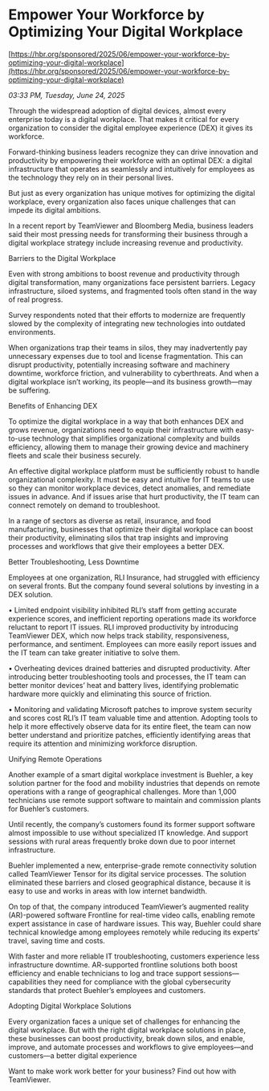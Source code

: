 # Empower Your Workforce by Optimizing Your Digital Workplace

[https://hbr.org/sponsored/2025/06/empower-your-workforce-by-optimizing-your-digital-workplace](https://hbr.org/sponsored/2025/06/empower-your-workforce-by-optimizing-your-digital-workplace)

*03:33 PM, Tuesday, June 24, 2025*

Through the widespread adoption of digital devices, almost every enterprise today is a digital workplace. That makes it critical for every organization to consider the digital employee experience (DEX) it gives its workforce.

Forward-thinking business leaders recognize they can drive innovation and productivity by empowering their workforce with an optimal DEX: a digital infrastructure that operates as seamlessly and intuitively for employees as the technology they rely on in their personal lives.

But just as every organization has unique motives for optimizing the digital workplace, every organization also faces unique challenges that can impede its digital ambitions.

In a recent report by TeamViewer and Bloomberg Media, business leaders said their most pressing needs for transforming their business through a digital workplace strategy include increasing revenue and productivity.

Barriers to the Digital Workplace

Even with strong ambitions to boost revenue and productivity through digital transformation, many organizations face persistent barriers. Legacy infrastructure, siloed systems, and fragmented tools often stand in the way of real progress.

Survey respondents noted that their efforts to modernize are frequently slowed by the complexity of integrating new technologies into outdated environments.

When organizations trap their teams in silos, they may inadvertently pay unnecessary expenses due to tool and license fragmentation. This can disrupt productivity, potentially increasing software and machinery downtime, workforce friction, and vulnerability to cyberthreats. And when a digital workplace isn’t working, its people—and its business growth—may be suffering.

Benefits of Enhancing DEX

To optimize the digital workplace in a way that both enhances DEX and grows revenue, organizations need to equip their infrastructure with easy-to-use technology that simplifies organizational complexity and builds efficiency, allowing them to manage their growing device and machinery fleets and scale their business securely.

An effective digital workplace platform must be sufficiently robust to handle organizational complexity. It must be easy and intuitive for IT teams to use so they can monitor workplace devices, detect anomalies, and remediate issues in advance. And if issues arise that hurt productivity, the IT team can connect remotely on demand to troubleshoot.

In a range of sectors as diverse as retail, insurance, and food manufacturing, businesses that optimize their digital workplace can boost their productivity, eliminating silos that trap insights and improving processes and workflows that give their employees a better DEX.

Better Troubleshooting, Less Downtime

Employees at one organization, RLI Insurance, had struggled with efficiency on several fronts. But the company found several solutions by investing in a DEX solution.

• Limited endpoint visibility inhibited RLI’s staff from getting accurate experience scores, and inefficient reporting operations made its workforce reluctant to report IT issues. RLI improved productivity by introducing TeamViewer DEX, which now helps track stability, responsiveness, performance, and sentiment. Employees can more easily report issues and the IT team can take greater initiative to solve them.

• Overheating devices drained batteries and disrupted productivity. After introducing better troubleshooting tools and processes, the IT team can better monitor devices’ heat and battery lives, identifying problematic hardware more quickly and eliminating this source of friction.

• Monitoring and validating Microsoft patches to improve system security and scores cost RLI’s IT team valuable time and attention. Adopting tools to help it more effectively observe data for its entire fleet, the team can now better understand and prioritize patches, efficiently identifying areas that require its attention and minimizing workforce disruption.

Unifying Remote Operations

Another example of a smart digital workplace investment is Buehler, a key solution partner for the food and mobility industries that depends on remote operations with a range of geographical challenges. More than 1,000 technicians use remote support software to maintain and commission plants for Buehler’s customers.

Until recently, the company’s customers found its former support software almost impossible to use without specialized IT knowledge. And support sessions with rural areas frequently broke down due to poor internet infrastructure.

Buehler implemented a new, enterprise-grade remote connectivity solution called TeamViewer Tensor for its digital service processes. The solution eliminated these barriers and closed geographical distance, because it is easy to use and works in areas with low internet bandwidth.

On top of that, the company introduced TeamViewer’s augmented reality (AR)-powered software Frontline for real-time video calls, enabling remote expert assistance in case of hardware issues. This way, Buehler could share technical knowledge among employees remotely while reducing its experts’ travel, saving time and costs.

With faster and more reliable IT troubleshooting, customers experience less infrastructure downtime. AR-supported frontline solutions both boost efficiency and enable technicians to log and trace support sessions—capabilities they need for compliance with the global cybersecurity standards that protect Buehler’s employees and customers.

Adopting Digital Workplace Solutions

Every organization faces a unique set of challenges for enhancing the digital workplace. But with the right digital workplace solutions in place, these businesses can boost productivity, break down silos, and enable, improve, and automate processes and workflows to give employees—and customers—a better digital experience

Want to make work work better for your business? Find out how with TeamViewer.

